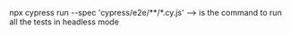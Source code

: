 npx cypress run --spec 'cypress/e2e/**/*.cy.js' --> is the command to run all the tests in headless mode

